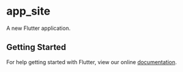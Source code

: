 # app_site

A new Flutter application.

## Getting Started

For help getting started with Flutter, view our online
[documentation](https://flutter.io/).

